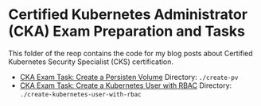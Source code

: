# Certified Kubernetes Administrator (CKA) Exam Preparation and Tasks

This folder of the reop contains the code for my blog posts about Certified Kubernetes Security Specialist (CKS) certification.

- [CKA Exam Task: Create a Persisten Volume](https://go-cloud-native.com/kubernetes/cka-exam-task-create-a-persistent-volume) Directory: `./create-pv`
- [CKA Exam Task: Create a Kubernetes User with RBAC](https://go-cloud-native.com/kubernetes/cka-exam-task-create-a-kubernetes-user-with-rbac) Directory: `./create-kubernetes-user-with-rbac`
